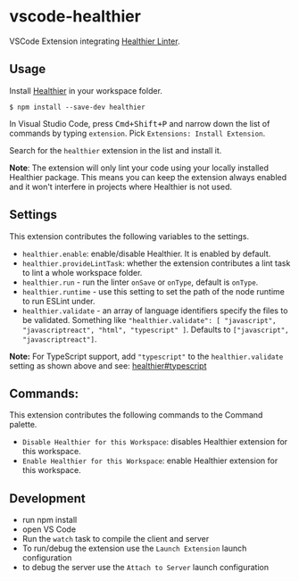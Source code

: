 # vscode-healthier

VSCode Extension integrating [Healthier Linter](https://github.com/KidkArolis/healthier).

## Usage

Install [Healthier](https://github.com/KidkArolis/healthier) in your workspace folder.

```
$ npm install --save-dev healthier
```

In Visual Studio Code, press <kbd>Cmd+Shift+P</kbd> and narrow down the list of commands by typing `extension`. Pick `Extensions: Install Extension`.

Search for the `healthier` extension in the list and install it.

**Note**: The extension will only lint your code using your locally installed Healthier package. This means you can keep the extension always enabled and it won't interfere in projects where Healthier is not used.

## Settings

This extension contributes the following variables to the settings.

- `healthier.enable`: enable/disable Healthier. It is enabled by default.
- `healthier.provideLintTask`: whether the extension contributes a lint task to lint a whole workspace folder.
- `healthier.run` - run the linter `onSave` or `onType`, default is `onType`.
- `healthier.runtime` - use this setting to set the path of the node runtime to run ESLint under.
- `healthier.validate` - an array of language identifiers specify the files to be validated. Something like `"healthier.validate": [ "javascript", "javascriptreact", "html", "typescript" ]`. Defaults to `["javascript", "javascriptreact"]`.

**Note:** For TypeScript support, add `"typescript"` to the `healthier.validate` setting as shown above and see: [healthier#typescript](https://github.com/KidkArolis/healthier#typescript)

## Commands:

This extension contributes the following commands to the Command palette.

- `Disable Healthier for this Workspace`: disables Healthier extension for this workspace.
- `Enable Healthier for this Workspace`: enable Healthier extension for this workspace.

## Development

- run npm install
- open VS Code
- Run the `watch` task to compile the client and server
- To run/debug the extension use the `Launch Extension` launch configuration
- to debug the server use the `Attach to Server` launch configuration
